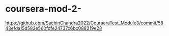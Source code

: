 # coursera-mod-2-
https://github.com/SachinChandra2022/CourseraTest_Module3/commit/5843efda15d583e560fdfe24737c6bc088319e28
